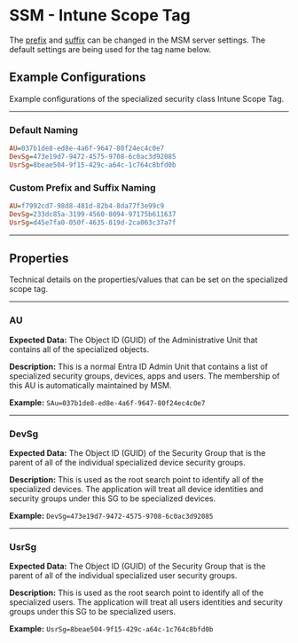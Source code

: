 # SSM - Intune Scope Tag

The [prefix](/Reference/Settings/Environmental-Variables-Reference/#msm_name_prefix) and [suffix](/Reference/Settings/Environmental-Variables-Reference/#msm_name_suffix) can be changed in the MSM server settings. The default settings are being used for the tag name below.

## Example Configurations

Example configurations of the specialized security class Intune Scope Tag.

---

### Default Naming

``` INI title="MSM - SSM"
AU=037b1de8-ed8e-4a6f-9647-80f24ec4c0e7
DevSg=473e19d7-9472-4575-9708-6c0ac3d92085
UsrSg=8beae504-9f15-429c-a64c-1c764c8bfd0b
```

### Custom Prefix and Suffix Naming

``` INI title="eLabs - SSM - Cloud"
AU=f7992cd7-98d8-481d-82b4-8da77f3e99c9
DevSg=233dc85a-3199-4560-8094-97175b611637
UsrSg=d45e7fa0-050f-4635-819d-2ca063c37a7f
```

---

## Properties

Technical details on the properties/values that can be set on the specialized scope tag.

---

### AU

**Expected Data:**
The Object ID (GUID) of the Administrative Unit that contains all of the specialized objects.

**Description:**
This is a normal Entra ID Admin Unit that contains a list of specialized security groups, devices, apps and users.
The membership of this AU is automatically maintained by MSM.

**Example:**
`SAu=037b1de8-ed8e-4a6f-9647-80f24ec4c0e7`

---

### DevSg

**Expected Data:**
The Object ID (GUID) of the Security Group that is the parent of all of the individual specialized device security groups.

**Description:**
This is used as the root search point to identify all of the specialized devices.
The application will treat all device identities and security groups under this SG to be specialized devices.

**Example:**
`DevSg=473e19d7-9472-4575-9708-6c0ac3d92085`

---

### UsrSg

**Expected Data:**
The Object ID (GUID) of the Security Group that is the parent of all of the individual specialized user security groups.

**Description:**
This is used as the root search point to identify all of the specialized users.
The application will treat all users identities and security groups under this SG to be specialized users.

**Example:**
`UsrSg=8beae504-9f15-429c-a64c-1c764c8bfd0b`
